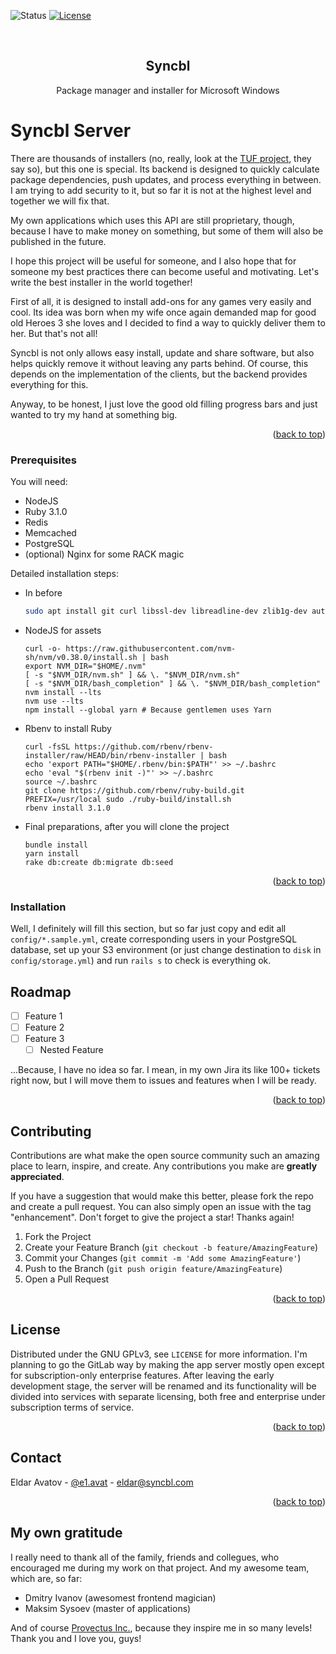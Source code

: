<div id="top"></div>

![Status][status-shield]
[![License][license-shield]][license-url]

<br />
<div align="center">
<h2 align="center">Syncbl</h2>
  <p align="center">
    Package manager and installer for Microsoft Windows
  </p>
</div>

<!-- ABOUT THE PROJECT -->
# Syncbl Server

There are thousands of installers (no, really, look at the [TUF project](https://theupdateframework.io/), they say so), but this one is special. Its backend is designed to quickly calculate package dependencies, push updates, and process everything in between. I am trying to add security to it, but so far it is not at the highest level and together we will fix that.

My own applications which uses this API are still proprietary, though, because I have to make money on something, but some of them will also be published in the future.

I hope this project will be useful for someone, and I also hope that for someone my best practices there can become useful and motivating. Let's write the best installer in the world together!

First of all, it is designed to install add-ons for any games very easily and cool. Its idea was born when my wife once again demanded map for good old Heroes 3 she loves and I decided to find a way to quickly deliver them to her. But that's not all!

Syncbl is not only allows easy install, update and share software, but also helps quickly remove it without leaving any parts behind. Of course, this depends on the implementation of the clients, but the backend provides everything for this.

Anyway, to be honest, I just love the good old filling progress bars and just wanted to try my hand at something big.

<p align="right">
(<a href="#top">back to top</a>)</p>

<!-- PREREQUISITES -->
### Prerequisites

You will need:
* NodeJS
* Ruby 3.1.0
* Redis
* Memcached
* PostgreSQL
* (optional) Nginx for some RACK magic

Detailed installation steps:
* In before
  ```sh
  sudo apt install git curl libssl-dev libreadline-dev zlib1g-dev autoconf bison build-essential libyaml-dev libreadline-dev libncurses5-dev libffi-dev libgdbm-dev libpq-dev
  ```
* NodeJS for assets
  ```
  curl -o- https://raw.githubusercontent.com/nvm-sh/nvm/v0.38.0/install.sh | bash
  export NVM_DIR="$HOME/.nvm"
  [ -s "$NVM_DIR/nvm.sh" ] && \. "$NVM_DIR/nvm.sh"
  [ -s "$NVM_DIR/bash_completion" ] && \. "$NVM_DIR/bash_completion"
  nvm install --lts
  nvm use --lts
  npm install --global yarn # Because gentlemen uses Yarn
  ```
* Rbenv to install Ruby
  ```
  curl -fsSL https://github.com/rbenv/rbenv-installer/raw/HEAD/bin/rbenv-installer | bash
  echo 'export PATH="$HOME/.rbenv/bin:$PATH"' >> ~/.bashrc
  echo 'eval "$(rbenv init -)"' >> ~/.bashrc
  source ~/.bashrc
  git clone https://github.com/rbenv/ruby-build.git
  PREFIX=/usr/local sudo ./ruby-build/install.sh
  rbenv install 3.1.0
  ```
* Final preparations, after you will clone the project
  ```
  bundle install
  yarn install
  rake db:create db:migrate db:seed
  ```

<p align="right">(<a href="#top">back to top</a>)</p>

<!-- INSTALLATION -->
### Installation

Well, I definitely will fill this section, but so far just copy and edit all `config/*.sample.yml`, create corresponding users in your PostgreSQL database, set up your S3 environment (or just change destination to `disk` in `config/storage.yml`) and run `rails s` to check is everything ok.

<!-- ROADMAP -->
## Roadmap

- [ ] Feature 1
- [ ] Feature 2
- [ ] Feature 3
    - [ ] Nested Feature

...Because, I have no idea so far. I mean, in my own Jira its like 100+ tickets right now, but I will move them to issues and features when I will be ready.

<p align="right">(<a href="#top">back to top</a>)</p>

<!-- CONTRIBUTING -->
## Contributing

Contributions are what make the open source community such an amazing place to learn, inspire, and create. Any contributions you make are **greatly appreciated**.

If you have a suggestion that would make this better, please fork the repo and create a pull request. You can also simply open an issue with the tag "enhancement". Don't forget to give the project a star! Thanks again!

1. Fork the Project
2. Create your Feature Branch (`git checkout -b feature/AmazingFeature`)
3. Commit your Changes (`git commit -m 'Add some AmazingFeature'`)
4. Push to the Branch (`git push origin feature/AmazingFeature`)
5. Open a Pull Request

<p align="right">(<a href="#top">back to top</a>)</p>

<!-- LICENSE -->
## License

Distributed under the GNU GPLv3, see `LICENSE` for more information. I'm planning to go the GitLab way by making the app server mostly open except for subscription-only enterprise features. After leaving the early development stage, the server will be renamed and its functionality will be divided into services with separate licensing, both free and enterprise under subscription terms of service.

<p align="right">(<a href="#top">back to top</a>)</p>

<!-- CONTACT -->
## Contact

Eldar Avatov - [@e1.avat](https://facebook.com/e1.avat) - eldar@syncbl.com

<p align="right">(<a href="#top">back to top</a>)</p>

## My own gratitude

I really need to thank all of the family, friends and collegues, who encouraged me during my work on that project. And my awesome team, which are, so far:

- Dmitry Ivanov (awesomest frontend magician)
- Maksim Sysoev (master of applications)

And of course [Provectus Inc.](https://provectus.com/), because they inspire me in so many levels! Thank you and I love you, guys!

<!-- MARKDOWN LINKS & IMAGES -->
<!-- https://www.markdownguide.org/basic-syntax/#reference-style-links -->
[license-shield]: https://img.shields.io/static/v1?label=license&message=gnu%20gplv3&color=blue&style=for-the-badge
[license-url]: https://gitlab.com/syncbl/server/blob/master/LICENSE
[status-shield]: https://img.shields.io/static/v1?label=status&message=early%20development&color=red&style=for-the-badge
